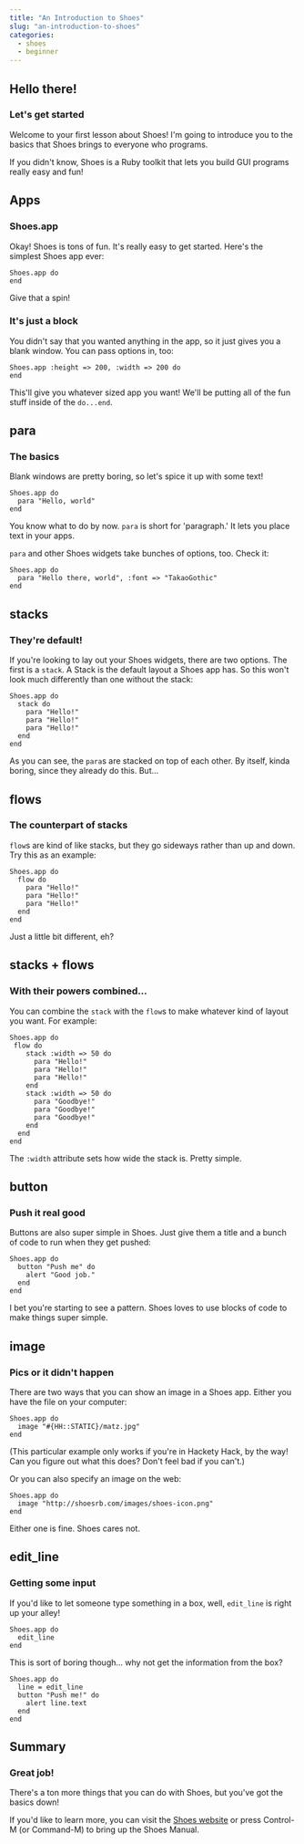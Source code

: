 ```yaml
---
title: "An Introduction to Shoes"
slug: "an-introduction-to-shoes"
categories:
  - shoes
  - beginner
---
```


## Hello there!

### Let's get started

Welcome to your first lesson about Shoes! I'm going to introduce you to the
basics that Shoes brings to everyone who programs.

If you didn't know, Shoes is a Ruby toolkit that lets you build GUI programs
really easy and fun!

## Apps

### Shoes.app

Okay! Shoes is tons of fun. It's really easy to get started. Here's the simplest
Shoes app ever:

    Shoes.app do
    end

Give that a spin!

### It's just a block

You didn't say that you wanted anything in the app, so it just gives you a blank
window. You can pass options in, too: 

    Shoes.app :height => 200, :width => 200 do
    end

This'll give you whatever sized app you want! We'll be putting all of the fun
stuff inside of the `do...end`.

## para

### The basics

Blank windows are pretty boring, so let's spice it up with some text!

    Shoes.app do
      para "Hello, world"
    end

You know what to do by now. `para` is short for 'paragraph.' It lets you place
text in your apps.

`para` and other Shoes widgets take bunches of options, too. Check it:

    Shoes.app do
      para "Hello there, world", :font => "TakaoGothic"
    end

## stacks

### They're default!

If you're looking to lay out your Shoes widgets, there are two options. The
first is a `stack`. A Stack is the default layout a Shoes app has. So this won't
look much differently than one without the stack:

    Shoes.app do
      stack do
        para "Hello!"
        para "Hello!"
        para "Hello!"
      end
    end

As you can see, the `para`s are stacked on top of each other. By itself, kinda
boring, since they already do this. But...

## flows

### The counterpart of stacks

`flow`s are kind of like stacks, but they go sideways rather than up and down.
Try this as an example:

    Shoes.app do
      flow do
        para "Hello!"
        para "Hello!"
        para "Hello!"
      end
    end

Just a little bit different, eh?

## stacks + flows

### With their powers combined...

You can combine the `stack` with the `flow`s to make whatever kind of layout you
want. For example: 

    Shoes.app do
     flow do
        stack :width => 50 do
          para "Hello!"
          para "Hello!"
          para "Hello!"
        end
        stack :width => 50 do
          para "Goodbye!"
          para "Goodbye!"
          para "Goodbye!"
        end
      end
    end

The `:width` attribute sets how wide the stack is. Pretty simple.

## button

### Push it real good

Buttons are also super simple in Shoes. Just give them a title and a bunch of
code to run when they get pushed:

    Shoes.app do
      button "Push me" do
        alert "Good job."
      end
    end

I bet you're starting to see a pattern. Shoes loves to use blocks of code to
make things super simple.

## image

### Pics or it didn't happen

There are two ways that you can show an image in a Shoes app. Either you have
the file on your computer:

    Shoes.app do
      image "#{HH::STATIC}/matz.jpg"
    end

(This particular example only works if you're in Hackety Hack, by the way!
Can you figure out what this does? Don't feel bad if you can't.)

Or you can also specify an image on the web:

    Shoes.app do
      image "http://shoesrb.com/images/shoes-icon.png"
    end

Either one is fine. Shoes cares not.

## edit_line

### Getting some input

If you'd like to let someone type something in a box, well, `edit_line` is right
up your alley!

    Shoes.app do
      edit_line
    end

This is sort of boring though... why not get the information from the box?

    Shoes.app do
      line = edit_line
      button "Push me!" do
        alert line.text
      end
    end

## Summary

### Great job!

There's a ton more things that you can do with Shoes, but you've got the basics
down!

If you'd like to learn more, you can visit the [Shoes
website](http://shoesrb.com/) or press Control-M (or Command-M) to bring up the
Shoes Manual.
